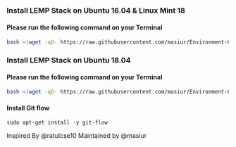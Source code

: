 ### Install LEMP Stack on Ubuntu 16.04 & Linux Mint 18

#### Please run the following command on your Terminal
```bash
bash <(wget -qO- https://raw.githubusercontent.com/masiur/Environment-Configuration/master/lemp_deb_16.04.sh)
```
### Install LEMP Stack on Ubuntu 18.04

#### Please run the following command on your Terminal
```bash
bash <(wget -qO- https://raw.githubusercontent.com/masiur/Environment-Configuration/master/lemp_deb_18.04.sh)
```
#### Install Git flow 
    sudo apt-get install -y git-flow
   

Inspired By @ratulcse10 
Maintained by @masiur
